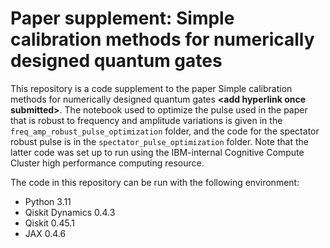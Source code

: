 # Paper supplement: Simple calibration methods for numerically designed quantum gates

This repository is a code supplement to the paper Simple calibration methods for numerically
designed quantum gates **\<add hyperlink once submitted\>**. The notebook used to optimize the pulse
used in the paper that is robust to frequency and amplitude variations is given in the
``freq_amp_robust_pulse_optimization`` folder, and the code for the spectator robust pulse is in the
``spectator_pulse_optimization`` folder. Note that the latter code was set up to run using the
IBM-internal Cognitive Compute Cluster high performance computing resource.

The code in this repository can be run with the following environment:
- Python 3.11
- Qiskit Dynamics 0.4.3
- Qiskit 0.45.1
- JAX 0.4.6
